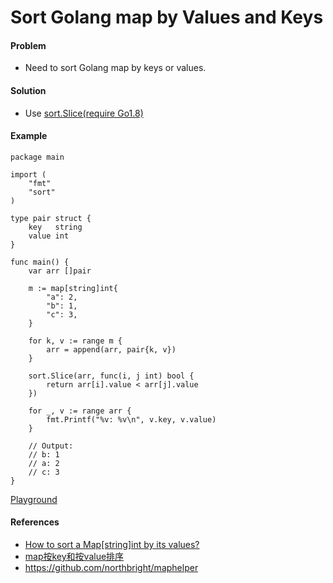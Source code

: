 # Sort Golang map by Values and Keys

#### Problem
* Need to sort Golang map by keys or values.

#### Solution
* Use [sort.Slice(require Go1.8)](https://godoc.org/sort#Slice)

#### Example

```
package main

import (
	"fmt"
	"sort"
)

type pair struct {
	key   string
	value int
}

func main() {
	var arr []pair

	m := map[string]int{
		"a": 2,
		"b": 1,
		"c": 3,
	}

	for k, v := range m {
		arr = append(arr, pair{k, v})
	}

	sort.Slice(arr, func(i, j int) bool {
		return arr[i].value < arr[j].value
	})

	for _, v := range arr {
		fmt.Printf("%v: %v\n", v.key, v.value)
	}

	// Output:
	// b: 1
	// a: 2
	// c: 3
}
```

[Playground](https://wide.b3log.org/playground/7a5f83a9ac8d2168ccbd5070ad4100b2.go)

#### References
* [How to sort a Map[string]int by its values?](https://stackoverflow.com/questions/18695346/how-to-sort-a-mapstringint-by-its-values)
* [map按key和按value排序](http://www.jianshu.com/p/01adb0e2a69f)
* <https://github.com/northbright/maphelper>

